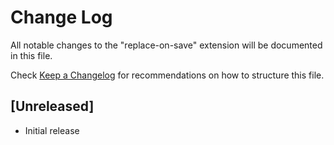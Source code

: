 # Change Log

All notable changes to the "replace-on-save" extension will be documented in this file.

Check [Keep a Changelog](http://keepachangelog.com/) for recommendations on how to structure this file.

## [Unreleased]

- Initial release